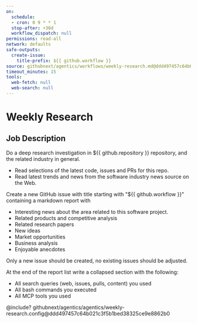 ```yaml
---
on:
  schedule:
  - cron: 0 9 * * 1
  stop-after: +30d
  workflow_dispatch: null
permissions: read-all
network: defaults
safe-outputs:
  create-issue:
    title-prefix: ${{ github.workflow }}
source: githubnext/agentics/workflows/weekly-research.md@ddd497457c64b021c3f5b1bed38325ce9e8862b0
timeout_minutes: 15
tools:
  web-fetch: null
  web-search: null
---
```

# Weekly Research

## Job Description

Do a deep research investigation in ${{ github.repository }} repository, and the related industry in general.

- Read selections of the latest code, issues and PRs for this repo.
- Read latest trends and news from the software industry news source on the Web.

Create a new GitHub issue with title starting with "${{ github.workflow }}" containing a markdown report with

- Interesting news about the area related to this software project.
- Related products and competitive analysis
- Related research papers
- New ideas
- Market opportunities
- Business analysis
- Enjoyable anecdotes

Only a new issue should be created, no existing issues should be adjusted.

At the end of the report list write a collapsed section with the following:
- All search queries (web, issues, pulls, content) you used
- All bash commands you executed
- All MCP tools you used


<!-- You can customize prompting and tools in .github/workflows/agentics/weekly-research.config -->
@include? githubnext/agentics/agentics/weekly-research.config@ddd497457c64b021c3f5b1bed38325ce9e8862b0
